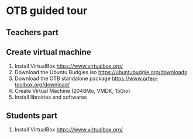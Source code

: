 # OTB guided tour

## Teachers part
## Create virtual machine
1. Install VirtualBox https://www.virtualbox.org/
2. Download the Ubuntu Budgies iso https://ubuntubudgie.org/downloads
3. Download the OTB standalone package https://www.orfeo-toolbox.org/download/
4. Create Virtual Machine (2048Mo, VMDK, 15Gio)
5. Install librairies and softwares

## Students part
1. Install VirtualBox https://www.virtualbox.org/
